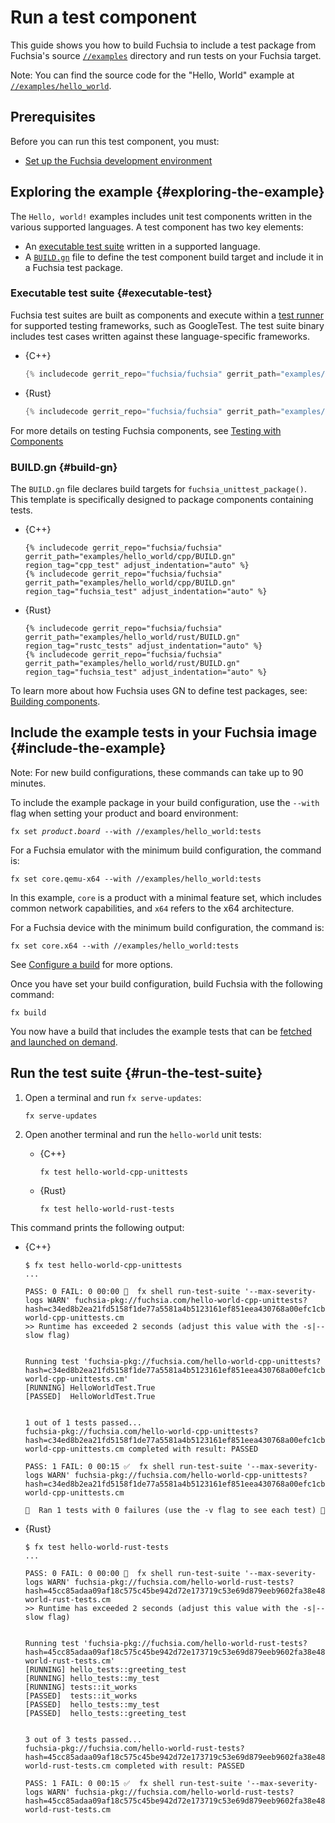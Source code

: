 # Run a test component

This guide shows you how to build Fuchsia to include a test package from
Fuchsia's source [`//examples`](/examples/) directory and run tests on
your Fuchsia target.

Note: You can find the source code for the "Hello, World" example at
[`//examples/hello_world`](/examples/hello_world).

## Prerequisites

Before you can run this test component, you must:

*   [Set up the Fuchsia development environment](/get-started/get_fuchsia_source.md)

## Exploring the example {#exploring-the-example}

The `Hello, world!` examples includes unit test components written in the
various supported languages. A test component has two key elements:

*   An [executable test suite](#executable-test) written in a supported language.
*   A [`BUILD.gn`](#build-gn) file to define the test component build target and
    include it in a Fuchsia test package.

### Executable test suite {#executable-test}

Fuchsia test suites are built as components and execute within a
[test runner](/development/testing/components/test_runner_framework.md) for supported
testing frameworks, such as GoogleTest.
The test suite binary includes test cases written against these
language-specific frameworks.

* {C++}

   ```cpp
   {% includecode gerrit_repo="fuchsia/fuchsia" gerrit_path="examples/hello_world/cpp/hello_world_unittest.cc" region_tag="hello_test" adjust_indentation="auto" %}
   ```

* {Rust}

   ```rust
   {% includecode gerrit_repo="fuchsia/fuchsia" gerrit_path="examples/hello_world/rust/src/main.rs" region_tag="test_mod" adjust_indentation="auto" %}
   ```

For more details on testing Fuchsia components, see
[Testing with Components](/development/testing/components)

### BUILD.gn {#build-gn}

The `BUILD.gn` file declares build targets for `fuchsia_unittest_package()`.
This template is specifically designed to package components containing tests.

* {C++}

   ```gn
   {% includecode gerrit_repo="fuchsia/fuchsia" gerrit_path="examples/hello_world/cpp/BUILD.gn" region_tag="cpp_test" adjust_indentation="auto" %}
   {% includecode gerrit_repo="fuchsia/fuchsia" gerrit_path="examples/hello_world/cpp/BUILD.gn" region_tag="fuchsia_test" adjust_indentation="auto" %}
   ```

* {Rust}

   ```gn
   {% includecode gerrit_repo="fuchsia/fuchsia" gerrit_path="examples/hello_world/rust/BUILD.gn" region_tag="rustc_tests" adjust_indentation="auto" %}
   {% includecode gerrit_repo="fuchsia/fuchsia" gerrit_path="examples/hello_world/rust/BUILD.gn" region_tag="fuchsia_test" adjust_indentation="auto" %}
   ```

To learn more about how Fuchsia uses GN to define test packages,
see: [Building components](/development/components/build.md).

## Include the example tests in your Fuchsia image {#include-the-example}

Note: For new build configurations, these commands can take up to 90 minutes.

To include the example package in your build configuration, use the `--with` flag
when setting your product and board environment:

<pre class="prettyprint">
<code class="devsite-terminal">fx set <var>product</var>.<var>board</var> --with //examples/hello_world:tests</code>
</pre>

For a Fuchsia emulator with the minimum build configuration, the command is:

```posix-terminal
fx set core.qemu-x64 --with //examples/hello_world:tests
```

In this example, `core` is a product with a minimal feature set, which includes
common network capabilities, and `x64` refers to the x64 architecture.

For a Fuchsia device with the minimum build configuration, the command is:

```posix-terminal
fx set core.x64 --with //examples/hello_world:tests
```

See [Configure a build](/development/build/fx.md#configure-a-build) for
more options.

Once you have set your build configuration, build Fuchsia with the following
command:

```posix-terminal
fx build
```

You now have a build that includes the example tests that can be
[fetched and launched on demand](/development/build/build_system/boards_and_products.md#universe).

## Run the test suite {#run-the-test-suite}

1.  Open a terminal and run `fx serve-updates`:

    ```posix-terminal
    fx serve-updates
    ```

1.  Open another terminal and run the `hello-world` unit tests:

    * {C++}

      ```posix-terminal
      fx test hello-world-cpp-unittests
      ```

    * {Rust}

      ```posix-terminal
      fx test hello-world-rust-tests
      ```

This command prints the following output:

* {C++}

  ```none
  $ fx test hello-world-cpp-unittests
  ...

  PASS: 0 FAIL: 0 00:00 🤔  fx shell run-test-suite '--max-severity-logs WARN' fuchsia-pkg://fuchsia.com/hello-world-cpp-unittests?hash=c34ed8b2ea21fd5158f1de77a5581a4b5123161ef851eea430768a00efc1cbbf#meta/hello-world-cpp-unittests.cm
  >> Runtime has exceeded 2 seconds (adjust this value with the -s|--slow flag)


  Running test 'fuchsia-pkg://fuchsia.com/hello-world-cpp-unittests?hash=c34ed8b2ea21fd5158f1de77a5581a4b5123161ef851eea430768a00efc1cbbf#meta/hello-world-cpp-unittests.cm'
  [RUNNING]	HelloWorldTest.True
  [PASSED]	HelloWorldTest.True


  1 out of 1 tests passed...
  fuchsia-pkg://fuchsia.com/hello-world-cpp-unittests?hash=c34ed8b2ea21fd5158f1de77a5581a4b5123161ef851eea430768a00efc1cbbf#meta/hello-world-cpp-unittests.cm completed with result: PASSED

  PASS: 1 FAIL: 0 00:15 ✅  fx shell run-test-suite '--max-severity-logs WARN' fuchsia-pkg://fuchsia.com/hello-world-cpp-unittests?hash=c34ed8b2ea21fd5158f1de77a5581a4b5123161ef851eea430768a00efc1cbbf#meta/hello-world-cpp-unittests.cm

  🎉  Ran 1 tests with 0 failures (use the -v flag to see each test) 🎉
  ```

* {Rust}

  ```none
  $ fx test hello-world-rust-tests
  ...

  PASS: 0 FAIL: 0 00:00 🤔  fx shell run-test-suite '--max-severity-logs WARN' fuchsia-pkg://fuchsia.com/hello-world-rust-tests?hash=45cc85adaa09af18c575c45be942d72e173719c53e69d879eeb9602fa38e4884#meta/hello-world-rust-tests.cm
  >> Runtime has exceeded 2 seconds (adjust this value with the -s|--slow flag)


  Running test 'fuchsia-pkg://fuchsia.com/hello-world-rust-tests?hash=45cc85adaa09af18c575c45be942d72e173719c53e69d879eeb9602fa38e4884#meta/hello-world-rust-tests.cm'
  [RUNNING]	hello_tests::greeting_test
  [RUNNING]	hello_tests::my_test
  [RUNNING]	tests::it_works
  [PASSED]	tests::it_works
  [PASSED]	hello_tests::my_test
  [PASSED]	hello_tests::greeting_test


  3 out of 3 tests passed...
  fuchsia-pkg://fuchsia.com/hello-world-rust-tests?hash=45cc85adaa09af18c575c45be942d72e173719c53e69d879eeb9602fa38e4884#meta/hello-world-rust-tests.cm completed with result: PASSED

  PASS: 1 FAIL: 0 00:15 ✅  fx shell run-test-suite '--max-severity-logs WARN' fuchsia-pkg://fuchsia.com/hello-world-rust-tests?hash=45cc85adaa09af18c575c45be942d72e173719c53e69d879eeb9602fa38e4884#meta/hello-world-rust-tests.cm
  ```
